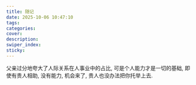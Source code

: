 ```yaml
---
title: 随记
date: 2025-10-06 10:47:10
tags:
categories:
cover:
description:
swiper_index:
sticky:
---
```


父亲过分地夸大了人际关系在人事业中的占比, 可是个人能力才是一切的基础, 即使有贵人相助, 没有能力, 机会来了, 贵人也没办法把你托举上去. 